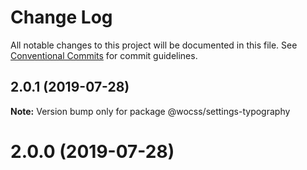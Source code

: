 # Change Log

All notable changes to this project will be documented in this file.
See [Conventional Commits](https://conventionalcommits.org) for commit guidelines.

## 2.0.1 (2019-07-28)

**Note:** Version bump only for package @wocss/settings-typography





<a name="2.0.0"></a>
# 2.0.0 (2019-07-28)
